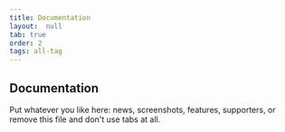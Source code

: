 ```yaml
---
title: Documentation
layout:  null
tab: true
order: 2
tags: all-tag
---
```


## Documentation

Put whatever you like here: news, screenshots, features, supporters, or remove this file and don't use tabs at all.
